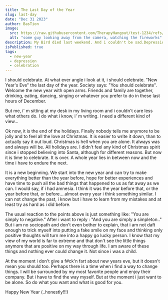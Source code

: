 ```yaml
---
title: The Last Day of the Year
slug: last-day
date: "Dec 31 2023"
author: BasTion
image:
  src: https://raw.githubusercontent.com/TherapyHangout/test-1234/refs/heads/main/assets/images/newyear.jpg
  alt: "some guy looking away from the camera, watching the fireworks"
description: My Bird died last weekend. And i couldn't be sad.Depression often robs you of normal emotions and makes you feel numb. I felt empty and dead inside a little more than usual. After the holidays and my time at home with my family i was mentally exhausted. And i felt guilty because i didn't mourn her or at least felt sad for a day or two.
isPublished: true
tags:
  - new-year
  - depression
  - celebration
---
```


I should celebrate. At what ever angle i look at it, i should celebrate. "New Year's Eve" the last day of the year. Society says: "You should celebrate". Welcome the new year
with open arms. Friends and family are together, drinking, eating, dancing, singing or whatever you prefer to do in these last hours of December.

But me, i' m sitting at my desk in my living room and i couldn't care less what others do. I do what i know, i' m writing. I need a different kind of view...

Ok now, it is the end of the holidays. Finally nobody tells me anymore to be jolly and to feel all the love at Christmas. It is easier to write it down, than to actually say it out loud. Christmas is hell when you are alone. It always was and always will be. All holidays
are. I didn't feel any kind of Christmas spirit since i stopped believing into Santa, although for different reasons. But now it is time to celebrate. It is over. A whole year lies in between now and the time i have to endure the next.

It is a new beginning. We start into the new year and can try to make everything better than the year before, hope for better experiences and have time to push all the bad things that happened to us as fat away as we can. I would say, if i had amnesia. I think it was the year before that, or the year before that, or before....almost every year i think something similar. I can not change the past, i know but i have to learn from my mistakes and at least try as hard as i did before.

The usual reaction to the points above is just something like: "You are simply to negative." After i want to reply : "And you are simply a simpleton.." But i am no sociopath and don't even bother to explain, that i am not daft enough to trick myself into putting a fake smile on my face and thinking only positive thoughts will turn me into a happy go lucky person. I know that my view of my world is far to extreme and that don't see the little things anymore that are positive on my way through life. I am aware of these things and nothing ever could change it. Not since i was a child.

At the moment i don't give a f#ck'n fart about new years eve, but it doesn't mean you should too. Perhaps there is a time when i find a way to change things. I will be surrounded by my most favorite people and enjoy their company. But i have to find the way myself. But at the moment i just want to be alone. So do what you want and what is good for you.

Happy
New Year (..honestly!!!)
